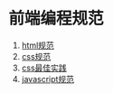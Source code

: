 # 前端编程规范 #


1. [html规范](https://github.com/15754600159/my-practice/blob/master/01%20%E8%AF%AD%E6%B3%95/11%20%E4%BB%A3%E7%A0%81%E8%A7%84%E8%8C%83/html.md)
2. [css规范](https://github.com/15754600159/my-practice/blob/master/01%20%E8%AF%AD%E6%B3%95/11%20%E4%BB%A3%E7%A0%81%E8%A7%84%E8%8C%83/css.md)
3. [css最佳实践](https://github.com/15754600159/my-practice/blob/master/01%20JavaScript%20grammar/11%20%E4%BB%A3%E7%A0%81%E8%A7%84%E8%8C%83/css%20best%20practice.md)
4. [javascript规范](https://github.com/15754600159/my-practice/blob/master/01%20%E8%AF%AD%E6%B3%95/11%20%E4%BB%A3%E7%A0%81%E8%A7%84%E8%8C%83/javascript.md)

